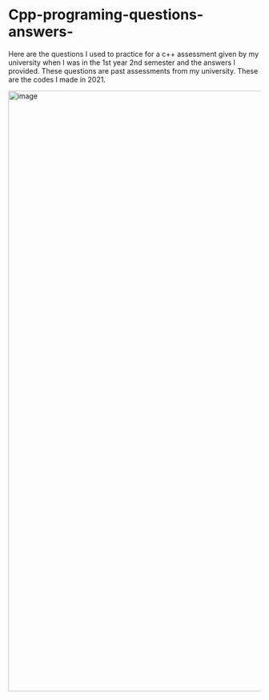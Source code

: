 # Cpp-programing-questions-answers-
Here are the questions I used to practice for a c++ assessment given by my university when I was in the 1st year 2nd semester and the answers I provided. These questions are past assessments from my university. These are the codes I made in 2021.

<img src="./img/1.png" alt="image" width="1200px">
